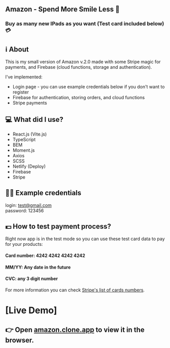 
## Amazon - Spend More Smile Less 🤷
### Buy as many new IPads as you want (Test card included below) 💳

## ℹ️ About 

This is my small version of Amazon v.2.0 made with some Stripe magic for payments, and Firebase (cloud functions, storage and authentication).

I've implemented:
- Login page - you can use example credentials below if you don't want to register
- Firebase for authentication, storing orders, and cloud functions
- Stripe payments

## 💻 What did I use?

* React.js (Vite.js)
* TypeScript
* BEM
* Moment.js
* Axios
* SCSS
* Netlify (Deploy)
* Firebase
* Stripe

## 🧑‍💼 Example credentials
login: test@gmail.com   
password: 123456

## 💵 How to test payment process?
Right now app is in the test mode so you can use these test card data to pay for your products:

#### Card number: 4242 4242 4242 4242
#### MM/YY: Any date in the future
#### CVC: any 3 digit number

For more information you can check [Stripe's list of cards numbers](https://stripe.com/docs/testing#cards).

# [Live Demo]

## 👉 Open [amazon.clone.app](https://clon-amazon.netlify.app/) to view it in the browser.
